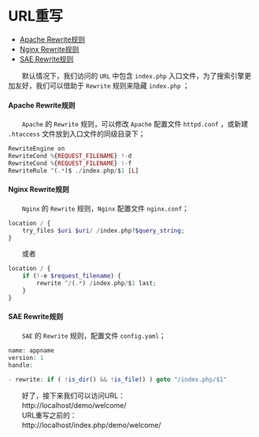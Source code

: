 # URL重写

- [Apache Rewrite规则](#apache)
- [Nginx Rewrite规则](#nginx)
- [SAE Rewrite规则](#sae)

　　默认情况下，我们访问的 `URL` 中包含 `index.php` 入口文件，为了搜索引擎更加友好，我们可以借助于 `Rewrite` 规则来隐藏 `index.php` ；

#### <a name="apache">Apache Rewrite规则</a>

　　`Apache` 的 `Rewrite` 规则，可以修改 `Apache` 配置文件 `httpd.conf` ，或新建 `.htaccess` 文件放到入口文件的同级目录下；

```php
RewriteEngine on
RewriteCond %{REQUEST_FILENAME} !-d
RewriteCond %{REQUEST_FILENAME} !-f
RewriteRule ^(.*)$ ./index.php/$1 [L]
```

#### <a name="nginx">Nginx Rewrite规则</a>

　　`Nginx` 的 `Rewrite` 规则，`Nginx` 配置文件 `nginx.conf`；

```php
location / {
    try_files $uri $uri/ /index.php?$query_string;
}
```

　　或者

```php
location / {
    if (!-e $request_filename) {
        rewrite ^/(.*) /index.php/$1 last;
    }
}
```


#### <a name="sae">SAE Rewrite规则</a>

　　`SAE` 的 `Rewrite` 规则，配置文件 `config.yaml`；

```php
name: appname
version: 1
handle:

- rewrite: if ( !is_dir() && !is_file() ) goto "/index.php/$1"
```

　　好了，接下来我们可以访问URL：<br />
　　http://localhost/demo/welcome/<br />
　　URL重写之前的：<br />
　　http://localhost/index.php/demo/welcome/

